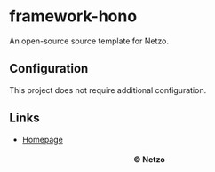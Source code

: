 # framework-hono

An open-source source template for Netzo.

## Configuration

This project does not require additional configuration.

## Links

- [Homepage](https://app.netzo.io/templates/framework-hono)

<div align="center">
  <h4>© Netzo</h4>
</div>

